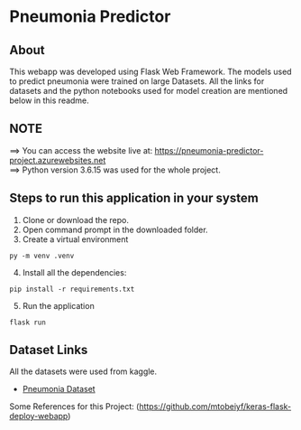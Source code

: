 # Pneumonia Predictor

## About

This webapp was developed using Flask Web Framework. The models used to predict pneumonia were trained on large Datasets. All the links for datasets and the python notebooks used for model creation are mentioned below in this readme.

## NOTE

==> You can access the website live at: https://pneumonia-predictor-project.azurewebsites.net <br>
==> Python version 3.6.15 was used for the whole project.<br>

## Steps to run this application in your system

1. Clone or download the repo.
2. Open command prompt in the downloaded folder.
3. Create a virtual environment

```
py -m venv .venv
```

4. Install all the dependencies:

```
pip install -r requirements.txt
```

5. Run the application

```
flask run
```

## Dataset Links

All the datasets were used from kaggle.


- [Pneumonia Dataset](https://www.kaggle.com/paultimothymooney/chest-xray-pneumonia)

Some References for this Project:
(https://github.com/mtobeiyf/keras-flask-deploy-webapp) 
